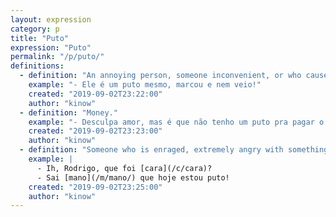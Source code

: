 ```yaml
---
layout: expression
category: p
title: "Puto"
expression: "Puto"
permalink: "/p/puto/"
definitions:
  - definition: "An annoying person, someone inconvenient, or who caused you trouble."
    example: "- Ele é um puto mesmo, marcou e nem veio!"
    created: "2019-09-02T23:22:00"
    author: "kinow"
  - definition: "Money."
    example: "- Desculpa amor, mas é que não tenho um puto pra pagar o aluguel desse mês..."
    created: "2019-09-02T23:23:00"
    author: "kinow"
  - definition: "Someone who is enraged, extremely angry with something."
    example: |
      - Ih, Rodrigo, que foi [cara](/c/cara)?
      - Sai [mano](/m/mano/) que hoje estou puto!
    created: "2019-09-02T23:25:00"
    author: "kinow"
---
```

